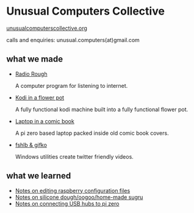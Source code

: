 # Unusual Computers Collective

[unusualcomputerscollective.org](http://unusualcomputerscollective.org)

calls and enquiries: unusual.computers(at)gmail.com

## what we made 

* [Radio Rough](https://github.com/unusualcomputers/unusualcomputers/blob/master/code/mopidy/mopidyradiorough/README.rst)
  
  A computer program for listening to internet.
  
* [Kodi in a flower pot](https://github.com/unusualcomputers/unusualcomputers/blob/master/writing/text/flowerpot.md#kodi-in-a-flower-pot)

  A fully functional kodi machine built into a fully functional flower pot.

* [Laptop in a comic book](https://github.com/unusualcomputers/unusualcomputers/blob/master/writing/text/comic_book.md)

  A pi zero based laptop packed inside old comic book covers.

* [fshlb & gifko](https://github.com/unusualcomputers/unusualcomputers/blob/master/utilities/fshlb/windows/readme.md#fshlb--gifko)

  Windows utilities create twitter friendly videos.

## what we learned

* [Notes on editing raspberry configuration files](https://github.com/unusualcomputers/unusualcomputers/blob/master/writing/text/config_gfiles.md#notes-on-editing-raspberry-configuration-files)
* [Notes on silicone dough/oogoo/home-made sugru](https://github.com/unusualcomputers/unusualcomputers/blob/master/writing/text/silicone_dough.md#notes-on-silicone-doughoogoohome-made-sugru)
* [Notes on connecting USB hubs to pi zero](https://github.com/unusualcomputers/unusualcomputers/blob/master/writing/text/usbnotes.md#notes-on-connecting-usb-hubs-to-pi-zero)

